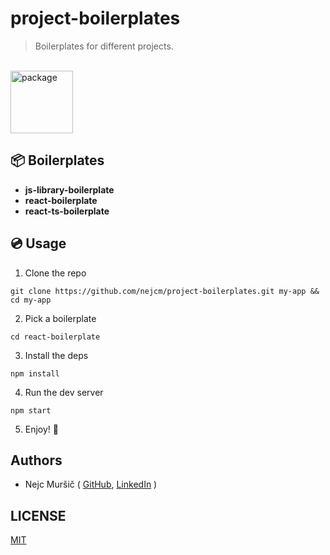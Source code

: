 # project-boilerplates

<blockquote>Boilerplates for different projects.</blockquote>
<br />

<!-- Logo -->
<a href="https://www.joypixels.com/profiles/emoji/package">
  <img
    height="100"
    width="100"
    alt="package"
    src="https://d1j8pt39hxlh3d.cloudfront.net/emoji/emojione/5.5/png/unicode/128/1f4e6.png"
  />
</a>
<br />

## 📦 Boilerplates

- **js-library-boilerplate**
- **react-boilerplate**
- **react-ts-boilerplate**

## 💿 Usage

1. Clone the repo

```shell
git clone https://github.com/nejcm/project-boilerplates.git my-app && cd my-app
```

2. Pick a boilerplate

```shell
cd react-boilerplate
```

3. Install the deps

```shell
npm install
```

4. Run the dev server

```shell
npm start
```

5. Enjoy! 🎉

## Authors

- Nejc Muršič ( [GitHub][github], [LinkedIn][linkedin] )

## LICENSE

[MIT](LICENSE)

<!-- prettier-ignore-start -->

[github]: https://github.com/nejcm
[linkedin]: https://linkedin.com/in/nejcm

<!-- prettier-ignore-end -->
